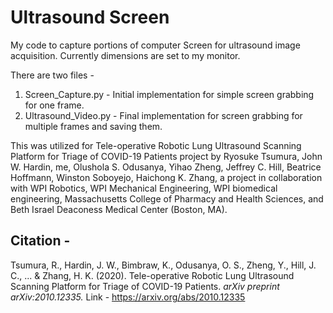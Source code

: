 # Ultrasound Screen
My code to capture portions of computer Screen for ultrasound image acquisition. Currently dimensions are set to my monitor.

There are two files - 
1. Screen_Capture.py - Initial implementation for simple screen grabbing for one frame.
2. Ultrasound_Video.py - Final implementation for screen grabbing for multiple frames and saving them.

This was utilized for Tele-operative Robotic Lung Ultrasound Scanning Platform for Triage of COVID-19 Patients project by Ryosuke Tsumura, John W. Hardin, me, Olushola S. Odusanya, Yihao Zheng, Jeffrey C. Hill, Beatrice Hoffmann, Winston Soboyejo, Haichong K. Zhang, a project in collaboration with WPI Robotics, WPI Mechanical Engineering, WPI biomedical engineering, Massachusetts College of Pharmacy and Health Sciences, and Beth Israel Deaconess Medical Center (Boston, MA).

## Citation - 
Tsumura, R., Hardin, J. W., Bimbraw, K., Odusanya, O. S., Zheng, Y., Hill, J. C., ... & Zhang, H. K. (2020). Tele-operative Robotic Lung Ultrasound Scanning Platform for Triage of COVID-19 Patients. *arXiv preprint arXiv:2010.12335.* Link - https://arxiv.org/abs/2010.12335
